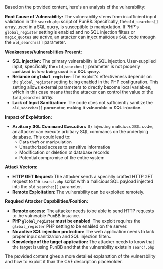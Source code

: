 Based on the provided content, here's an analysis of the vulnerability:

**Root Cause of Vulnerability:**
The vulnerability stems from insufficient input validation in the `search.php` script of PunBB. Specifically, the `old_searches[]` array, used in a SQL query, is susceptible to manipulation. If PHP's `global_register` setting is enabled and no SQL injection filters or `magic_quotes` are active, an attacker can inject malicious SQL code through the `old_searches[]` parameter.

**Weaknesses/Vulnerabilities Present:**
- **SQL Injection:** The primary vulnerability is SQL injection. User-supplied input, specifically the `old_searches[]` parameter, is not properly sanitized before being used in a SQL query.
- **Reliance on `global_register`:** The exploit's effectiveness depends on the `global_register` setting being enabled in the PHP configuration. This setting allows external parameters to directly become local variables, which in this case means that the attacker can control the value of the `$old_searches` array.
- **Lack of Input Sanitization:** The code does not sufficiently sanitize the `old_searches[]` parameter, making it vulnerable to SQL injection.

**Impact of Exploitation:**
- **Arbitrary SQL Command Execution:** By injecting malicious SQL code, an attacker can execute arbitrary SQL commands on the underlying database. This could lead to:
    - Data theft or manipulation
    - Unauthorized access to sensitive information
    - Modification or deletion of database records
    - Potential compromise of the entire system

**Attack Vectors:**
- **HTTP GET Request:** The attacker sends a specially crafted HTTP GET request to the `search.php` script with a malicious SQL payload injected into the `old_searches[]` parameter.
- **Remote Exploitation:** The vulnerability can be exploited remotely.

**Required Attacker Capabilities/Position:**
- **Remote access:** The attacker needs to be able to send HTTP requests to the vulnerable PunBB instance.
- **PHP `global_register` must be enabled:** The exploit requires the `global_register` PHP setting to be enabled on the server.
- **No active SQL injection protection:** The web application needs to lack proper input sanitization and SQL injection filters.
- **Knowledge of the target application:** The attacker needs to know that the target is using PunBB and that the vulnerability exists in `search.php`

The provided content gives a more detailed explanation of the vulnerability and how to exploit it than the CVE description placeholder.
